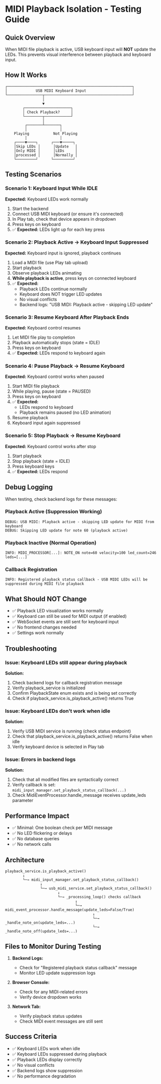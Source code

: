 # MIDI Playback Isolation - Testing Guide

## Quick Overview
When MIDI file playback is active, USB keyboard input will **NOT** update the LEDs. This prevents visual interference between playback and keyboard input.

## How It Works

```
┌─────────────────────────────────────────────────────────┐
│             USB MIDI Keyboard Input                     │
└────────────────┬────────────────────────────────────────┘
                 │
                 ▼
        ┌─────────────────────┐
        │ Check Playback?     │
        └────────┬────────────┘
                 │
         ┌───────┴───────┐
         │               │
    Playing           Not Playing
         │               │
    ┌────▼────┐      ┌───▼─────┐
    │Skip LEDs │      │Update   │
    │Only MIDI │      │LEDs     │
    │processed │      │Normally │
    └─────────┘      └─────────┘
```

## Testing Scenarios

### Scenario 1: Keyboard Input While IDLE
**Expected:** Keyboard LEDs work normally

1. Start the backend
2. Connect USB MIDI keyboard (or ensure it's connected)
3. In Play tab, check that device appears in dropdown
4. Press keys on keyboard
5. ✅ **Expected:** LEDs light up for each key press

### Scenario 2: Playback Active → Keyboard Input Suppressed
**Expected:** Keyboard input is ignored, playback continues

1. Load a MIDI file (use Play tab upload)
2. Start playback
3. Observe playback LEDs animating
4. **While playback is active**, press keys on connected keyboard
5. ✅ **Expected:** 
   - Playback LEDs continue normally
   - Keyboard does NOT trigger LED updates
   - No visual conflicts
   - Backend logs: "USB MIDI: Playback active - skipping LED update"

### Scenario 3: Resume Keyboard After Playback Ends
**Expected:** Keyboard control resumes

1. Let MIDI file play to completion
2. Playback automatically stops (state = IDLE)
3. Press keys on keyboard
4. ✅ **Expected:** LEDs respond to keyboard again

### Scenario 4: Pause Playback → Resume Keyboard
**Expected:** Keyboard control works when paused

1. Start MIDI file playback
2. While playing, pause (state = PAUSED)
3. Press keys on keyboard
4. ✅ **Expected:** 
   - LEDs respond to keyboard
   - Playback remains paused (no LED animation)
5. Resume playback
6. Keyboard input again suppressed

### Scenario 5: Stop Playback → Resume Keyboard
**Expected:** Keyboard control works after stop

1. Start playback
2. Stop playback (state = IDLE)
3. Press keyboard keys
4. ✅ **Expected:** LEDs respond

## Debug Logging

When testing, check backend logs for these messages:

### Playback Active (Suppression Working)
```
DEBUG: USB MIDI: Playback active - skipping LED update for MIDI from keyboard
DEBUG: Skipping LED update for note 60 (playback active)
```

### Playback Inactive (Normal Operation)
```
INFO: MIDI_PROCESSOR[...]: NOTE_ON note=60 velocity=100 led_count=246 leds=[...]
```

### Callback Registration
```
INFO: Registered playback status callback - USB MIDI LEDs will be suppressed during MIDI file playback
```

## What Should NOT Change

- ✅ Playback LED visualization works normally
- ✅ Keyboard can still be used for MIDI output (if enabled)
- ✅ WebSocket events are still sent for keyboard input
- ✅ No frontend changes needed
- ✅ Settings work normally

## Troubleshooting

### Issue: Keyboard LEDs still appear during playback
**Solution:** 
1. Check backend logs for callback registration message
2. Verify playback_service is initialized
3. Confirm PlaybackState enum exists and is being set correctly
4. Check if playback_service.is_playback_active() returns True

### Issue: Keyboard LEDs don't work when idle
**Solution:**
1. Verify USB MIDI service is running (check status endpoint)
2. Check that playback_service.is_playback_active() returns False when idle
3. Verify keyboard device is selected in Play tab

### Issue: Errors in backend logs
**Solution:**
1. Check that all modified files are syntactically correct
2. Verify callback is set: `midi_input_manager.set_playback_status_callback(...)`
3. Check MidiEventProcessor.handle_message receives update_leds parameter

## Performance Impact

- ✅ Minimal: One boolean check per MIDI message
- ✅ No LED flickering or delays
- ✅ No database queries
- ✅ No network calls

## Architecture

```
playback_service.is_playback_active()
        ↓
        └─→ midi_input_manager.set_playback_status_callback()
                ↓
                └─→ usb_midi_service.set_playback_status_callback()
                        ↓
                        └─→ _processing_loop() checks callback
                                ↓
                                └─→ midi_event_processor.handle_message(update_leds=False/True)
                                        ↓
                                        └─→ _handle_note_on(update_leds=...)
                                        └─→ _handle_note_off(update_leds=...)
```

## Files to Monitor During Testing

1. **Backend Logs:**
   - Check for "Registered playback status callback" message
   - Monitor LED update suppression logs

2. **Browser Console:**
   - Check for any MIDI-related errors
   - Verify device dropdown works

3. **Network Tab:**
   - Verify playback status updates
   - Check MIDI event messages are still sent

## Success Criteria

- ✅ Keyboard LEDs work when idle
- ✅ Keyboard LEDs suppressed during playback
- ✅ Playback LEDs display correctly
- ✅ No visual conflicts
- ✅ Backend logs show suppression
- ✅ No performance degradation
